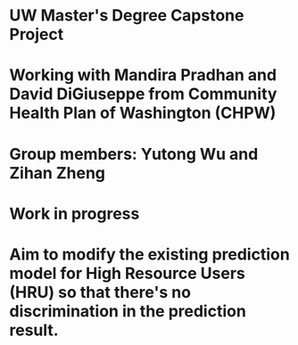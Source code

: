 # UW Master's Degree Capstone Project
# Working with Mandira Pradhan and David DiGiuseppe from Community Health Plan of Washington (CHPW)
# Group members: Yutong Wu and Zihan Zheng

# Work in progress
# Aim to modify the existing prediction model for High Resource Users (HRU) so that there's no discrimination in the prediction result.
